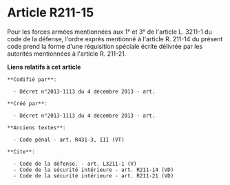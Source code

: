 # Article R211-15

Pour les forces armées mentionnées aux 1° et 3° de l'article L. 3211-1 du code de la défense, l'ordre exprès mentionné à
l'article R. 211-14 du présent code prend la forme d'une réquisition spéciale écrite délivrée par les autorités mentionnées à
l'article R. 211-21.

**Liens relatifs à cet article**

	**Codifié par**:

	  - Décret n°2013-1113 du 4 décembre 2013 - art.

	**Créé par**:

	  - Décret n°2013-1113 du 4 décembre 2013 - art.

	**Anciens textes**:

	  - Code pénal - art. R431-3, III (VT)

	**Cite**:

	  - Code de la défense. - art. L3211-1 (V)
	  - Code de la sécurité intérieure - art. R211-14 (VD)
	  - Code de la sécurité intérieure - art. R211-21 (VD)
